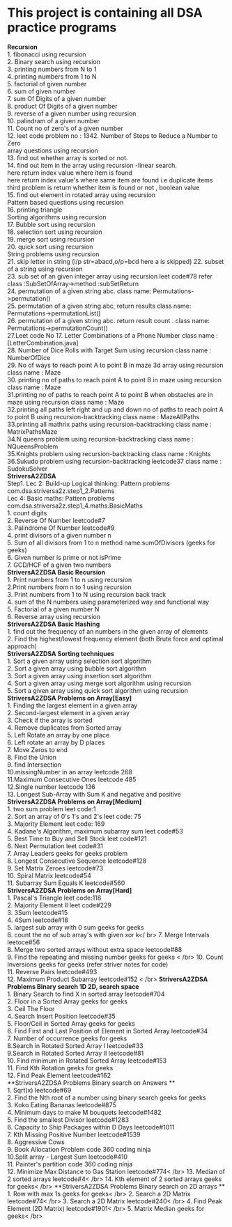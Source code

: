 # This project is containing all DSA practice programs

**Recursion** <br />
         1. fibonacci using recursion <br />
         2. Binary search using recursion <br />
         3. printing numbers from N to 1 <br />
         4. printing numbers from 1 to N <br />
         5. factorial of given number<br />
         6. sum  of given number<br />
         7. sum Of Digits of a given number <br />
         8. product Of Digits of a given number <br />
         9. reverse of a given number using recursion <br />
         10. palindram of a given number <br />
         11. Count no of zero's of a given number <br />
         12. leet code problem no : 1342. Number of Steps to Reduce a Number to Zero  <br />
         array questions using recursion <br />
         13. find out whether array is sorted or not. <br />
         14. find out item in the  array using recursion -linear search.<br />
             here return index value where item is found<br />
             here return index value's  where same item are found i.e duplicate items<br />
             third problem is return whether item is found or not , boolean value <br />
         15. find out element in rotated array using recursion <br />
         Pattern based questions using recursion <br />
         16. printing triangle <br />
         Sorting algorithms using recursion <br />
         17. Bubble sort using recursion <br />
         18. selection sort using recursion  <br />
         19. merge sort using recursion  <br />
         20. quick sort using recursion  <br />
         String problems using recursion <br />
         21. skip letter in string (i/p str=abacd,o/p=bcd here a is skipped)
         22. subset of a string using recursion<br />
         23. sub set of an given integer array using recursion leet code#78 refer class :SubSetOfArray->method :subSetReturn<br />
         24. permutation of a given string abc. class name: Permutations->permutation()<br />
         25. permutation of a given string abc, return results class name: Permutations->permutationList()<br />
         26. permutation of a given string abc. return result count . class name: Permutations->permutationCount()<br />
         27.Leet code No 17. Letter Combinations of a Phone Number class name :[LetterCombination.java]<br />
         28. Number of Dice Rolls with Target Sum using recursion class name : NumberOfDice <br />
         29. No of ways to reach point A to point B in maze 3d array using recursion class name : Maze <br />
         30. printing no of paths to reach  point A to point B in maze  using recursion class name : Maze <br />
         31.printing no of paths to reach  point A to point B when obstacles are in maze  using recursion class name : Maze <br />
         32.printing all paths left right and up and down no of paths to reach  point A to point B  using recursion-backtracking class name : MazeAllPaths <br />
         33.printing all mathrix paths using recursion-backtracking class name : MatrixPathsMaze <br />
         34.N queens problem using recursion-backtracking class name : NQueensProblem <br />
         35.Knights problem using recursion-backtracking class name : Knights <br />
         36.Sukudo problem using recursion-backtracking leetcode37 class name : SudokuSolver <br />
**StriversA2ZDSA** <br />
Step1. Lec 2: Build-up Logical thinking: Pattern problems com.dsa.striversa2z.step1_2.Patterns<br />
       Lec 4: Basic maths: Pattern problems com.dsa.striversa2z.step1_4.maths.BasicMaths<br />
             1. count digits <br />
             2. Reverse Of Number leetcode#7 <br />
             3. Palindrome Of Number leetcode#9 <br />
             4. print divisors of a given number n <br />
             5. Sum of all divisors from 1 to n method name:sumOfDivisors (geeks for geeks)<br />
             6. Given number is prime or not isPrime <br />
             7. GCD/HCF of a given two numbers <br />
**StriversA2ZDSA Basic Recursion** <br />
             1. Print numbers from 1 to n using recursion <br />
             2.Print numbers from n to 1 using recursion <br />
             3. Print numbers from 1 to N using recursion back track <br />
             4. sum of the N numbers using parameterized way and functional way  <br />
             5. Factorial of a given number  N  <br />
             6. Reverse array using recursion  <br />
**StriversA2ZDSA Basic Hashing** <br />
             1. find out the frequency of an numbers in the given array of elements <br />
             2. Find the highest/lowest frequency element (both Brute force and optimal  approach) <br />
**StriversA2ZDSA Sorting techniques** <br />
             1. Sort a given array using selection sort algorithm <br />
             2. Sort a given array using bubble sort algorithm <br />
             3. Sort a given array using insertion sort algorithm <br />
             4. Sort a given array using merge sort algorithm using recursion <br />
             5. Sort a given array using quick sort algorithm using recursion <br />
**StriversA2ZDSA Problems on Array[Easy]** <br />
             1. Finding the largest element in a given array <br />
             2. Second-largest element in a given  array <br />
             3. Check if the array is sorted <br />
             4. Remove duplicates from Sorted array <br />
             5. Left Rotate an array by one place <br />
             6. Left rotate an array by D places <br />
             7. Move Zeros to end <br />
             8. Find the Union <br />
             9. find Intersection<br />
             10.missingNumber in an array leetcode 268 <br />
             11.Maximum Consecutive Ones leetcode 485 <br />
             12.Single number leetcode 136 <br />
             13. Longest Sub-Array with Sum K and negative and positive <br />
**StriversA2ZDSA Problems on Array[Medium]** <br />
            1. two sum problem leet code:1 <br />
            2. Sort an array of 0's 1's and 2's leet code: 75<br />
            3. Majority Element leet code: 169 <br />
            4. Kadane's Algorithm, maximum subarray sum leet code#53<br />
            5. Best Time to Buy and Sell Stock leet code#121<br />
            6. Next Permutation leet code#31<br />
            7. Array Leaders geeks for geeks problem<br />
            8. Longest Consecutive Sequence leetcode#128<br />
            9. Set Matrix Zeroes leetcode#73<br />
            10. Spiral Matrix leetcode#54<br />
            11. Subarray Sum Equals K leetcode#560 <br />
**StriversA2ZDSA Problems on Array[Hard]** <br />
            1. Pascal's Triangle leet code:118 <br />
            2. Majority Element II leet code#229 <br />
            3. 3Sum leetcode#15 <br />
            4. 4Sum leetcode#18 <br />
            5. largest sub array with 0 sum geeks for geeks </br>
            6. count the no of sub array's with given xor k</ br>
            7. Merge Intervals leetoce#56 </br>
            8. Merge two sorted arrays without extra space leetcode#88 </br>
            9. Find the repeating and missing number geeks for geeks < /br>
            10. Count Inversions geeks for geeks (refer striver notes for code) </br >
            11. Reverse Pairs leetcode#493 </br>
            12. Maximum Product Subarray leetcode#152 < /br>
**StriversA2ZDSA Problems Binary search 1D 2D, search space** <br />
            1. Binary Search to find X in sorted array leetcode#704 </br>
            2. Floor in a Sorted Array  geeks for geeks</br>
            3. Ceil The Floor </br>
            4. Search Insert Position leetcode#35 </br>
            5. Floor/Ceil in Sorted Array geeks for geeks </br>
            6. Find First and Last Position of Element in Sorted Array leetcode#34 </br>
            7. Number of occurrence geeks for geeks</br>
            8.Search in Rotated Sorted Array I leetcode#33 </br>
            9.Search in Rotated Sorted Array II leetcode#81 </br>
           10. Find minimum in Rotated Sorted Array leetcode#153 </br>
           11. Find Kth Rotation geeks for geeks</br>
           12. Find Peak Element leetcode#162 </br>
**StriversA2ZDSA Problems Binary search  on Answers ** <br />
           1. Sqrt(x) leetcode#69</br>
           2. Find the Nth root of a number using binary search geeks for geeks</br>
           3. Koko Eating Bananas leetcode#875</br>
           4. Minimum days to make M bouquets leetcode#1482</br>
           5. Find the smallest Divisor leetcode#1283</br>
           6. Capacity to Ship Packages within D Days leetcode#1011</br>
           7. Kth Missing Positive Number leetcode#1539</br>
           8. Aggressive Cows </br>
           9. Book Allocation Problem code 360 coding ninja</br>
           10.Split array - Largest Sum leetcode#410</br>
           11. Painter's partition code 360 coding ninja</br>
           12. Minimize Max Distance to Gas Station leetcode#774< /br>
           13. Median of 2 sorted arrays leetcode#4< /br>
           14. Kth element of 2 sorted arrays geeks for geeks< /br>
**StriversA2ZDSA Problems Binary search  on 2D arrays ** <br />
          1. Row with max 1s geeks for geeks< /br>
          2. Search a 2D Matrix leetcode#74< /br>
          3. Search a 2D Matrix leetcode#240< /br>
          4. Find Peak Element (2D Matrix) leetcode#1901< /br>
          5. Matrix Median geeks for geeks< /br>





       































         


         

     


         
   